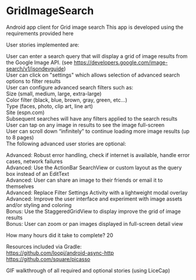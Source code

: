 # GridImageSearch
Android app client for Grid image search
This app is developed using the requirements provided here

User stories implemented are:

User can enter a search query that will display a grid of image results from the Google Image API. (see https://developers.google.com/image-search/v1/jsondevguide)<br>
User can click on "settings" which allows selection of advanced search options to filter results<br>
User can configure advanced search filters such as:<br>
Size (small, medium, large, extra-large)<br>
Color filter (black, blue, brown, gray, green, etc...)<br>
Type (faces, photo, clip art, line art)<br>
Site (espn.com)<br>
Subsequent searches will have any filters applied to the search results<br>
User can tap on any image in results to see the image full-screen<br>
User can scroll down “infinitely” to continue loading more image results (up to 8 pages)<br>
The following advanced user stories are optional:

Advanced: Robust error handling, check if internet is available, handle error cases, network failures<br>
Advanced: Use the ActionBar SearchView or custom layout as the query box instead of an EditText<br>
Advanced: User can share an image to their friends or email it to themselves<br>
Advanced: Replace Filter Settings Activity with a lightweight modal overlay<br>
Advanced: Improve the user interface and experiment with image assets and/or styling and coloring<br>
Bonus: Use the StaggeredGridView to display improve the grid of image results<br>
Bonus: User can zoom or pan images displayed in full-screen detail view<br>

How many hours did it take to complete? 20<br>

Resources included via Gradle:<br>
https://github.com/loopj/android-async-http<br>
https://github.com/square/picasso<br>

GIF walkthrough of all required and optional stories (using LiceCap)<br>
